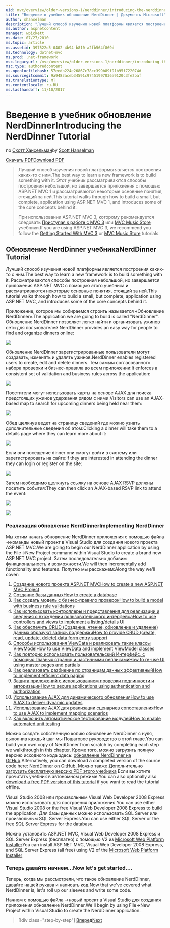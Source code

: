 ```yaml
---
uid: mvc/overview/older-versions-1/nerddinner/introducing-the-nerddinner-tutorial
title: "Введение в учебник обновление NerdDinner | Документы Microsoft"
author: shanselman
description: "Лучший способ изучения новой платформы является построения каких-то с ним. В этом учебнике представлены пошаговые инструкции для создания приложения с небольшой, но завершенный, с помощью ASP.NE..."
ms.author: aspnetcontent
manager: wpickett
ms.date: 07/27/2010
ms.topic: article
ms.assetid: 397522d5-0402-4b94-b810-a2fb564f869d
ms.technology: dotnet-mvc
ms.prod: .net-framework
msc.legacyurl: /mvc/overview/older-versions-1/nerddinner/introducing-the-nerddinner-tutorial
msc.type: authoredcontent
ms.openlocfilehash: 57eedb224e26867c78cc399b89f91b95f722074d
ms.sourcegitcommit: 9a9483aceb34591c97451997036a9120c3fe2baf
ms.translationtype: MT
ms.contentlocale: ru-RU
ms.lasthandoff: 11/10/2017
---
```

<a name="introducing-the-nerddinner-tutorial"></a><span data-ttu-id="0c0ad-104">Введение в учебник обновление NerdDinner</span><span class="sxs-lookup"><span data-stu-id="0c0ad-104">Introducing the NerdDinner Tutorial</span></span>
====================
<span data-ttu-id="0c0ad-105">по [Скотт Хансельман](https://github.com/shanselman)</span><span class="sxs-lookup"><span data-stu-id="0c0ad-105">by [Scott Hanselman](https://github.com/shanselman)</span></span>

[<span data-ttu-id="0c0ad-106">Скачать PDF</span><span class="sxs-lookup"><span data-stu-id="0c0ad-106">Download PDF</span></span>](http://aspnetmvcbook.s3.amazonaws.com/aspnetmvc-nerdinner_v1.pdf)

> <span data-ttu-id="0c0ad-107">Лучший способ изучения новой платформы является построения каких-то с ним.</span><span class="sxs-lookup"><span data-stu-id="0c0ad-107">The best way to learn a new framework is to build something with it.</span></span> <span data-ttu-id="0c0ad-108">Этот учебник рассматриваются способы построения небольшой, но завершается приложения с помощью ASP.NET MVC 1 и рассматриваются некоторые основные понятия, стоящий за ней.</span><span class="sxs-lookup"><span data-stu-id="0c0ad-108">This tutorial walks through how to build a small, but complete, application using ASP.NET MVC 1, and introduces some of the core concepts behind it.</span></span>
> 
> <span data-ttu-id="0c0ad-109">При использовании ASP.NET MVC 3, которому рекомендуется следовать [Приступая к работе с MVC 3](../../older-versions/getting-started-with-aspnet-mvc3/cs/intro-to-aspnet-mvc-3.md) или [MVC Music Store](../../older-versions/mvc-music-store/mvc-music-store-part-1.md) учебники.</span><span class="sxs-lookup"><span data-stu-id="0c0ad-109">If you are using ASP.NET MVC 3, we recommend you follow the [Getting Started With MVC 3](../../older-versions/getting-started-with-aspnet-mvc3/cs/intro-to-aspnet-mvc-3.md) or [MVC Music Store](../../older-versions/mvc-music-store/mvc-music-store-part-1.md) tutorials.</span></span>


## <a name="nerddinner-tutorial"></a><span data-ttu-id="0c0ad-110">Обновление NerdDinner учебника</span><span class="sxs-lookup"><span data-stu-id="0c0ad-110">NerdDinner Tutorial</span></span>

<span data-ttu-id="0c0ad-111">Лучший способ изучения новой платформы является построения каких-то с ним.</span><span class="sxs-lookup"><span data-stu-id="0c0ad-111">The best way to learn a new framework is to build something with it.</span></span> <span data-ttu-id="0c0ad-112">Рассматриваются способы построения небольшой, но завершается приложения ASP.NET MVC с помощью этого учебника и рассматриваются некоторые основные понятия, стоящий за ней.</span><span class="sxs-lookup"><span data-stu-id="0c0ad-112">This tutorial walks through how to build a small, but complete, application using ASP.NET MVC, and introduces some of the core concepts behind it.</span></span>

<span data-ttu-id="0c0ad-113">Приложение, которое мы собираемся строить называется «Обновление NerdDinner».</span><span class="sxs-lookup"><span data-stu-id="0c0ad-113">The application we are going to build is called "NerdDinner".</span></span> <span data-ttu-id="0c0ad-114">Обновление NerdDinner позволяет легко найти и организовать ужинов сети для пользователей:</span><span class="sxs-lookup"><span data-stu-id="0c0ad-114">NerdDinner provides an easy way for people to find and organize dinners online:</span></span>

![](introducing-the-nerddinner-tutorial/_static/image1.png)

<span data-ttu-id="0c0ad-115">Обновление NerdDinner зарегистрированные пользователи могут создавать, изменять и удалять ужинов.</span><span class="sxs-lookup"><span data-stu-id="0c0ad-115">NerdDinner enables registered users to create, edit and delete dinners.</span></span> <span data-ttu-id="0c0ad-116">Тем самым согласованного набора проверки и бизнес-правила во всем приложении:</span><span class="sxs-lookup"><span data-stu-id="0c0ad-116">It enforces a consistent set of validation and business rules across the application:</span></span>

![](introducing-the-nerddinner-tutorial/_static/image2.png)

<span data-ttu-id="0c0ad-117">Посетители могут использовать карты на основе AJAX для поиска предстоящих ужинов удержания рядом с ними:</span><span class="sxs-lookup"><span data-stu-id="0c0ad-117">Visitors can use an AJAX-based map to search for upcoming dinners being held near them:</span></span>

![](introducing-the-nerddinner-tutorial/_static/image3.png)

<span data-ttu-id="0c0ad-118">Обед щелкнув ведет на страницу сведений где можно узнать дополнительные сведения об этом:</span><span class="sxs-lookup"><span data-stu-id="0c0ad-118">Clicking a dinner will take them to a details page where they can learn more about it:</span></span>

![](introducing-the-nerddinner-tutorial/_static/image4.png)

<span data-ttu-id="0c0ad-119">Если они посещение dinner они смогут войти в систему или зарегистрировать на сайте:</span><span class="sxs-lookup"><span data-stu-id="0c0ad-119">If they are interested in attending the dinner they can login or register on the site:</span></span>

![](introducing-the-nerddinner-tutorial/_static/image5.png)

<span data-ttu-id="0c0ad-120">Затем необходимо щелкнуть ссылку на основе AJAX RSVP должны посетить события:</span><span class="sxs-lookup"><span data-stu-id="0c0ad-120">They can then click an AJAX-based RSVP link to attend the event:</span></span>

![](introducing-the-nerddinner-tutorial/_static/image6.png)

![](introducing-the-nerddinner-tutorial/_static/image7.png)

### <a name="implementing-nerddinner"></a><span data-ttu-id="0c0ad-121">Реализация обновление NerdDinner</span><span class="sxs-lookup"><span data-stu-id="0c0ad-121">Implementing NerdDinner</span></span>

<span data-ttu-id="0c0ad-122">Мы хотим начать обновление NerdDinner приложения с помощью файла -&gt;команды новый проект в Visual Studio для создания нового проекта ASP.NET MVC.</span><span class="sxs-lookup"><span data-stu-id="0c0ad-122">We are going to begin our NerdDinner application by using the File-&gt;New Project command within Visual Studio to create a brand new ASP.NET MVC project.</span></span> <span data-ttu-id="0c0ad-123">Затем последовательно добавим функциональность и возможности.</span><span class="sxs-lookup"><span data-stu-id="0c0ad-123">We will then incrementally add functionality and features.</span></span> <span data-ttu-id="0c0ad-124">Попутно мы расскажем:</span><span class="sxs-lookup"><span data-stu-id="0c0ad-124">Along the way we'll cover:</span></span>

1. [<span data-ttu-id="0c0ad-125">Создание нового проекта ASP.NET MVC</span><span class="sxs-lookup"><span data-stu-id="0c0ad-125">How to create a new ASP.NET MVC Project</span></span>](# "создайте новый проект ASP.NET MVC")
2. [<span data-ttu-id="0c0ad-126">Создание базы данных</span><span class="sxs-lookup"><span data-stu-id="0c0ad-126">How to create a database</span></span>](# "Создание базы данных")
3. [<span data-ttu-id="0c0ad-127">Как создать модель с бизнес-правило проверок</span><span class="sxs-lookup"><span data-stu-id="0c0ad-127">How to build a model with business rule validations</span></span>](# "построить модель с бизнес-правило проверок")
4. [<span data-ttu-id="0c0ad-128">Как использовать контроллеры и представления для реализации и сведения о вхождении пользовательского интерфейса</span><span class="sxs-lookup"><span data-stu-id="0c0ad-128">How to use controllers and views to implement a listing/details UI</span></span>](# "использование контроллеров и представлений для реализации пользовательского интерфейса сведения о вхождении")
5. <span data-ttu-id="0c0ad-129">[Как обеспечить CRUD (Создание, чтение, обновление и удаление) данных образуют запись поддержки](# "предоставляют CRUD (Создание, чтение, обновление, удаление) запись данных формы поддерживает")</span><span class="sxs-lookup"><span data-stu-id="0c0ad-129">[How to provide CRUD (create, read, update, delete) data form entry support](# "Provide CRUD (Create, Read, Update, Delete) Data Form Entry Support")</span></span>
6. [<span data-ttu-id="0c0ad-130">Способы использования ViewData и реализовать такие классы ViewModel</span><span class="sxs-lookup"><span data-stu-id="0c0ad-130">How to use ViewData and implement ViewModel classes</span></span>](# "использовать ViewData и реализовать классы ViewModel")
7. [<span data-ttu-id="0c0ad-131">Как повторно использовать пользовательский Интерфейс, с помощью главных страниц и частичными репликами</span><span class="sxs-lookup"><span data-stu-id="0c0ad-131">How to re-use UI using master pages and partials</span></span>](# "повторного использования пользовательского интерфейса с помощью главных страниц и частичными репликами")
8. [<span data-ttu-id="0c0ad-132">Как реализовать разбиение по страницам данных эффективный</span><span class="sxs-lookup"><span data-stu-id="0c0ad-132">How to implement efficient data paging</span></span>](# "реализации эффективного данных разбиения на страницы")
9. [<span data-ttu-id="0c0ad-133">Защита приложений с использованием проверки подлинности и авторизации</span><span class="sxs-lookup"><span data-stu-id="0c0ad-133">How to secure applications using authentication and authorization</span></span>](# "безопасных приложений с использованием проверки подлинности и авторизации")
10. [<span data-ttu-id="0c0ad-134">Использование AJAX для динамического обновления</span><span class="sxs-lookup"><span data-stu-id="0c0ad-134">How to use AJAX to deliver dynamic updates</span></span>](# "использовать AJAX для динамического обновления")
11. [<span data-ttu-id="0c0ad-135">Использование AJAX для реализации сценариев сопоставления</span><span class="sxs-lookup"><span data-stu-id="0c0ad-135">How to use AJAX to implement mapping scenarios</span></span>](# "использовать AJAX для реализации сценариев сопоставления")
12. [<span data-ttu-id="0c0ad-136">Как включить автоматическое тестирование модулей</span><span class="sxs-lookup"><span data-stu-id="0c0ad-136">How to enable automated unit testing</span></span>](# "включить автоматические модульное тестирование")

<span data-ttu-id="0c0ad-137">Можно создать собственную копию обновление NerdDinner с нуля, выполнив каждый шаг мы Пошаговое руководство в этой главе.</span><span class="sxs-lookup"><span data-stu-id="0c0ad-137">You can build your own copy of NerdDinner from scratch by completing each step we walkthrough in this chapter.</span></span> <span data-ttu-id="0c0ad-138">Кроме того, можно загрузить полную версию исходного кода здесь: [обновление NerdDinner на GitHub](https://github.com/AspNetMVPSamples/NerdDinner).</span><span class="sxs-lookup"><span data-stu-id="0c0ad-138">Alternatively, you can download a completed version of the source code here: [NerdDinner on GitHub](https://github.com/AspNetMVPSamples/NerdDinner).</span></span> <span data-ttu-id="0c0ad-139">Можно также Дополнительно [загрузить бесплатную версию PDF этого учебника](http://aspnetmvcbook.s3.amazonaws.com/aspnetmvc-nerdinner_v1.pdf) Если вы хотите прочитать учебник в автономном режиме.</span><span class="sxs-lookup"><span data-stu-id="0c0ad-139">You can also optionally also [download a free PDF version of this tutorial](http://aspnetmvcbook.s3.amazonaws.com/aspnetmvc-nerdinner_v1.pdf) if you want to read the tutorial offline.</span></span>

<span data-ttu-id="0c0ad-140">Visual Studio 2008 или произвольным Visual Web Developer 2008 Express можно использовать для построения приложения.</span><span class="sxs-lookup"><span data-stu-id="0c0ad-140">You can use either Visual Studio 2008 or the free Visual Web Developer 2008 Express to build the application.</span></span> <span data-ttu-id="0c0ad-141">Для базы данных можно использовать SQL Server или произвольным SQL Server Express.</span><span class="sxs-lookup"><span data-stu-id="0c0ad-141">You can use either SQL Server or the free SQL Server Express for the database.</span></span>

<span data-ttu-id="0c0ad-142">Можно установить ASP.NET MVC, Visual Web Developer 2008 Express и SQL Server Express (бесплатно) с помощью V2 из [Microsoft Web Platform Installer](https://www.microsoft.com/web/downloads/platform.aspx)</span><span class="sxs-lookup"><span data-stu-id="0c0ad-142">You can install ASP.NET MVC, Visual Web Developer 2008 Express, and SQL Server Express (all free) using V2 of the [Microsoft Web Platform Installer](https://www.microsoft.com/web/downloads/platform.aspx)</span></span>

### <a name="now-lets-get-started"></a><span data-ttu-id="0c0ad-143">Теперь давайте начнем...</span><span class="sxs-lookup"><span data-stu-id="0c0ad-143">Now let's get started....</span></span>

<span data-ttu-id="0c0ad-144">Теперь, когда мы рассмотрели, что такое обновление NerdDinner, давайте нашей рукава и написать код.</span><span class="sxs-lookup"><span data-stu-id="0c0ad-144">Now that we've covered what NerdDinner is, let's roll up our sleeves and write some code.</span></span>

<span data-ttu-id="0c0ad-145">Начнем с помощью файла -&gt;новый проект в Visual Studio для создания приложения обновление NerdDinner.</span><span class="sxs-lookup"><span data-stu-id="0c0ad-145">We'll begin by using File-&gt;New Project within Visual Studio to create the NerdDinner application.</span></span>

>[!div class="step-by-step"]
[<span data-ttu-id="0c0ad-146">Вперед</span><span class="sxs-lookup"><span data-stu-id="0c0ad-146">Next</span></span>](create-a-new-aspnet-mvc-project.md)
